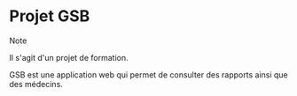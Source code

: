 # Projet GSB

> [!NOTE]
> Il s'agit d'un projet de formation.

GSB est une application web qui permet de consulter des rapports ainsi que des médecins.